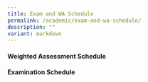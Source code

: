 ```yaml
---
title: Exam and WA Schedule
permalink: /academic/exam-and-wa-schedule/
description: ""
variant: markdown
---
```

#### Weighted Assessment Schedule


#### Examination  Schedule
